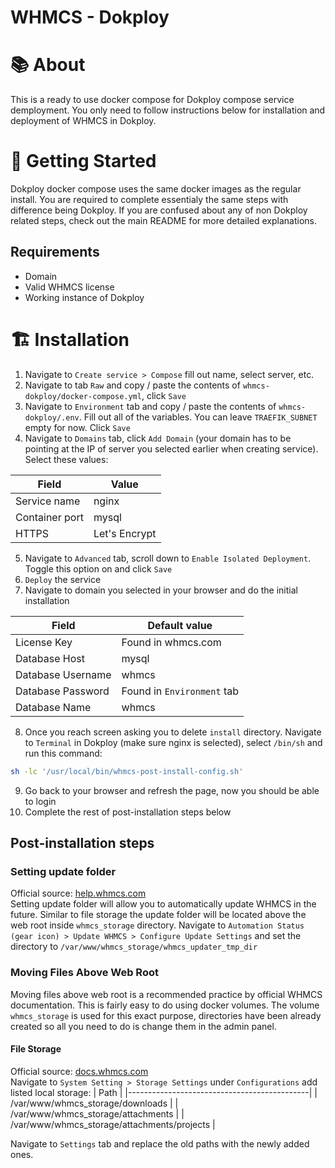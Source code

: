 # WHMCS - Dokploy

# 📚 About
This is a ready to use docker compose for Dokploy compose service demployment. You only need to follow instructions below for installation and deployment of WHMCS in Dokploy.

# 🧰 Getting Started
Dokploy docker compose uses the same docker images as the regular install. You are required to complete essentialy the same steps with difference being Dokploy.
If you are confused about any of non Dokploy related steps, check out the main README for more detailed explanations.

## Requirements
- Domain
- Valid WHMCS license
- Working instance of Dokploy

# 🏗️ Installation

1. Navigate to `Create service > Compose` fill out name, select server, etc.
2. Navigate to tab `Raw` and copy / paste the contents of `whmcs-dokploy/docker-compose.yml`, click `Save`
3. Navigate to `Environment` tab and copy / paste the contents of `whmcs-dokploy/.env`. Fill out all of the variables. You can leave `TRAEFIK_SUBNET` empty for now. Click `Save`
4. Navigate to `Domains` tab, click `Add Domain` (your domain has to be pointing at the IP of server you selected earlier when creating service). Select these values:

| Field             | Value                         |
| ----------------- | ----------------------------- |
| Service name      | nginx                         |
| Container port    | mysql                         |
| HTTPS             | Let's Encrypt                 |

5. Navigate to `Advanced` tab, scroll down to `Enable Isolated Deployment`. Toggle this option on and click `Save`
6. `Deploy` the service
7. Navigate to domain you selected in your browser and do the initial installation

| Field             | Default value                 |
| ----------------- | ----------------------------- |
| License Key       | Found in whmcs.com            |
| Database Host     | mysql                         |
| Database Username | whmcs                         |
| Database Password | Found in `Environment` tab    |
| Database Name     | whmcs                         |

8. Once you reach screen asking you to delete `install` directory. Navigate to `Terminal` in Dokploy (make sure nginx is selected), select `/bin/sh` and run this command:

```sh
sh -lc '/usr/local/bin/whmcs-post-install-config.sh'
```
9. Go back to your browser and refresh the page, now you should be able to login
10. Complete the rest of post-installation steps below

## Post-installation steps

### Setting update folder
Official source: [help.whmcs.com](https://help.whmcs.com/m/updating/l/678178-configuring-the-temporary-path) <br />
Setting update folder will allow you to automatically update WHMCS in the future. Similar to file storage the update folder will be located above the web root inside `whmcs_storage` directory.
Navigate to `Automation Status (gear icon) > Update WHMCS > Configure Update Settings` and set the directory to `/var/www/whmcs_storage/whmcs_updater_tmp_dir`

### Moving Files Above Web Root
Moving files above web root is a recommended practice by official WHMCS documentation. This is fairly easy to do using docker volumes. 
The volume `whmcs_storage` is used for this exact purpose, directories have been already created so all you need to do is change them in the admin panel.

#### File Storage
Official source: [docs.whmcs.com](https://docs.whmcs.com/Further_Security_Steps#File_Storage) <br />
Navigate to `System Setting > Storage Settings` under `Configurations` add listed local storage:
| Path                                        |
|---------------------------------------------|
| /var/www/whmcs_storage/downloads            |
| /var/www/whmcs_storage/attachments          |
| /var/www/whmcs_storage/attachments/projects |

Navigate to `Settings` tab and replace the old paths with the newly added ones.
